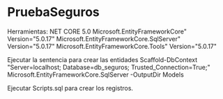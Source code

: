 # PruebaSeguros

Herramientas:
NET CORE 5.0
Microsoft.EntityFrameworkCore" Version="5.0.17"
Microsoft.EntityFrameworkCore.SqlServer" Version="5.0.17"
Microsoft.EntityFrameworkCore.Tools" Version="5.0.17"


Ejecutar la sentencia para crear las entidades
Scaffold-DbContext "Server=localhost; Database=db_seguros; Trusted_Connection=True;" Microsoft.EntityFrameworkCore.SqlServer -OutputDir Models

Ejecutar Scripts.sql para crear los registros.
